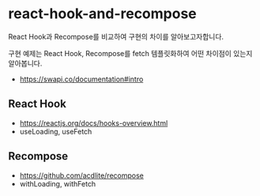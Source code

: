 # react-hook-and-recompose

React Hook과 Recompose를 비교하여 구현의 차이를 알아보고자합니다.

구현 예제는 React Hook, Recompose를 fetch 템플릿화하여 어떤 차이점이 있는지 알아봅니다.
- https://swapi.co/documentation#intro

## React Hook
- https://reactjs.org/docs/hooks-overview.html
- useLoading, useFetch

## Recompose
- https://github.com/acdlite/recompose
- withLoading, withFetch

